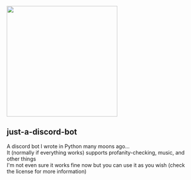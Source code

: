 
<img src="https://img.buzzfeed.com/buzzfeed-static/static/2017-04/25/16/enhanced/buzzfeed-prod-web-04/enhanced-14049-1493151193-1.jpg" width="300"></img>
## just-a-discord-bot
A discord bot I wrote in Python many moons ago...\
It (normally if everything works) supports profanity-checking, music, and other things\
I'm not even sure it works fine now but you can use it as you wish (check the license for more information)
